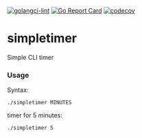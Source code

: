 [![golangci-lint](https://github.com/firdavsich/simpletimer/actions/workflows/lint.yml/badge.svg)](https://github.com/firdavsich/simpletimer/actions/workflows/lint.yml)
[![Go Report Card](https://goreportcard.com/badge/github.com/firdavsich/simpletimer)](https://goreportcard.com/report/github.com/firdavsich/simpletimer)
[![codecov](https://codecov.io/gh/firdavsich/simpletimer/branch/master/graph/badge.svg?token=GEyElwcuiG)](https://codecov.io/gh/firdavsich/simpletimer)

# simpletimer
Simple CLI timer

### Usage

Syntax:
```
./simpletimer MINUTES

```

timer for 5 minutes:
```
./simpletimer 5

```
